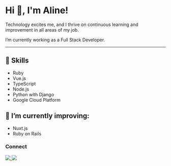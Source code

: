 # Hi 👋, I'm Aline!</h1>

Technology excites me, and I thrive on continuous learning and improvement in all areas of my job.

I’m currently working as a Full Stack Developer.

---
## 🔭 Skills 

* Ruby
* Vue.js
* TypeScript
* Node.js
* Python with Django
* Google Cloud Platform

## 🌱 I’m currently improving:

* Nuxt.js
* Ruby on Rails

### Connect
<a href="https://www.linkedin.com/in/marques-aline/" target="_blank">
    <img src="https://img.shields.io/badge/linkedin-%230077B5.svg?&style=for-the-badge&logo=linkedin&logoColor=white" />
</a>
<a target='_blank' href="mailto:alinem_oliveira@yahoo.com">
    <img src="https://img.shields.io/badge/email-8B89CC?style=for-the-badge&logo=protonmail&logoColor=white">
</a>
  
